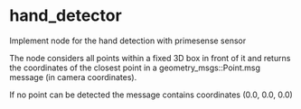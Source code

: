 hand_detector
===========

Implement node for the hand detection with primesense sensor

The node considers all points within a fixed 3D box in front of it and returns the coordinates of the closest point in a geometry_msgs::Point.msg message (in camera coordinates).

If no point can be detected the message contains coordinates (0.0, 0.0, 0.0)
